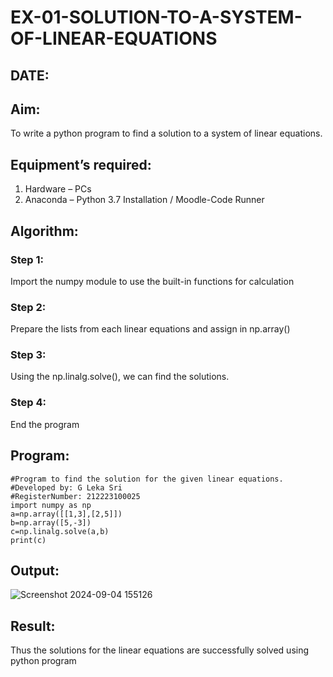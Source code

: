 #   EX-01-SOLUTION-TO-A-SYSTEM-OF-LINEAR-EQUATIONS
## DATE:
## Aim:
To write a python program to find a solution to a system of linear equations.
## Equipment’s required:
1. 	Hardware – PCs
2. 	Anaconda – Python 3.7 Installation / Moodle-Code Runner
## Algorithm:
### Step 1: 
Import the numpy module to use the built-in functions for calculation
### Step 2: 
Prepare the lists from each linear equations and assign in np.array()
### Step 3: 
Using the np.linalg.solve(), we can find the solutions.
### Step 4: 
End the program
## Program:
```
#Program to find the solution for the given linear equations.
#Developed by: G Leka Sri
#RegisterNumber: 212223100025
import numpy as np
a=np.array([[1,3],[2,5]])
b=np.array([5,-3])
c=np.linalg.solve(a,b)
print(c)
```

## Output:
![Screenshot 2024-09-04 155126](https://github.com/user-attachments/assets/ad319c19-3010-4b6e-bc7c-ee26c8a100c9)


## Result: 
Thus the solutions for the linear equations are successfully solved using python program

